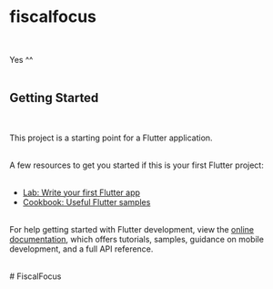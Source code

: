 # fiscalfocus<br />
&nbsp;

Yes ^^<br />
&nbsp;

## Getting Started<br />
&nbsp;

This project is a starting point for a Flutter application.<br />
&nbsp;

A few resources to get you started if this is your first Flutter project:<br />
&nbsp;

- [Lab: Write your first Flutter app](https://docs.flutter.dev/get-started/codelab)<br />
- [Cookbook: Useful Flutter samples](https://docs.flutter.dev/cookbook)<br />
&nbsp;

For help getting started with Flutter development, view the
[online documentation](https://docs.flutter.dev/), which offers tutorials,
samples, guidance on mobile development, and a full API reference.<br />
&nbsp;

#   F i s c a l F o c u s 
 
 
